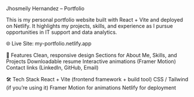 Jhosmeily Hernandez – Portfolio

This is my personal portfolio website built with React + Vite and deployed on Netlify. It highlights my projects, skills, and experience as I pursue opportunities in IT support and data analytics.

🌐 Live Site: my-portfolio.netlify.app

🚀 Features
Clean, responsive design
Sections for About Me, Skills, and Projects
Downloadable resume
Interactive animations (Framer Motion)
Contact links (LinkedIn, GitHub, Email)

🛠 Tech Stack
React + Vite (frontend framework + build tool)
CSS / Tailwind (if you’re using it)
Framer Motion for animations
Netlify for deployment
